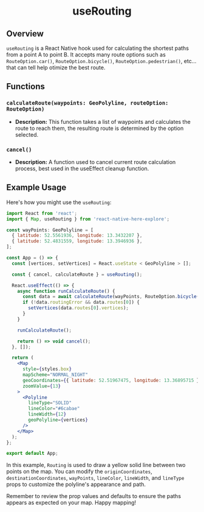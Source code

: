 <h1 align="center">
    <strong>useRouting</strong>
</h1>

## Overview

`useRouting` is a React Native hook used for calculating the shortest paths from a point A to point B.
It accepts many route options such as `RouteOption.car()`, `RouteOption.bicycle()`, `RouteOption.pedestrian()`, etc... that can tell help otimize the best route.

## Functions

### `calculateRoute(waypoints: GeoPolyline, routeOption: RouteOption)`

- **Description:** This function takes a list of waypoints and calculates the route to reach them, the resulting route is determined by the option selected.

### `cancel()`

- **Description:** A function used to cancel current route calculation process, best used in the useEffect cleanup function.

## Example Usage

Here's how you might use the `useRouting`:

```jsx
import React from 'react';
import { Map, useRouting } from 'react-native-here-explore';

const wayPoints: GeoPolyline = [
  { latitude: 52.5561936, longitude: 13.3432207 },
  { latitude: 52.4831559, longitude: 13.3946936 },
];

const App = () => {
  const [vertices, setVertices] = React.useState < GeoPolyline > [];

  const { cancel, calculateRoute } = useRouting();

  React.useEffect(() => {
    async function runCalculateRoute() {
      const data = await calculateRoute(wayPoints, RouteOption.bicycle());
      if (!data.routingError && data.routes[0]) {
        setVertices(data.routes[0].vertices);
      }
    }

    runCalculateRoute();

    return () => void cancel();
  }, []);

  return (
    <Map
      style={styles.box}
      mapScheme="NORMAL_NIGHT"
      geoCoordinates={{ latitude: 52.51967475, longitude: 13.36895715 }}
      zoomValue={13}
    >
      <Polyline
        lineType="SOLID"
        lineColor="#6cabae"
        lineWidth={12}
        geoPolyline={vertices}
      />
    </Map>
  );
};

export default App;
```

In this example, `Routing` is used to draw a yellow solid line between two points on the map. You can modify the `originCoordinates`, `destinationCoordinates`, `wayPoints`, `lineColor`, `lineWidth`, and `lineType` props to customize the polyline's appearance and path.

Remember to review the prop values and defaults to ensure the paths appears as expected on your map. Happy mapping!
